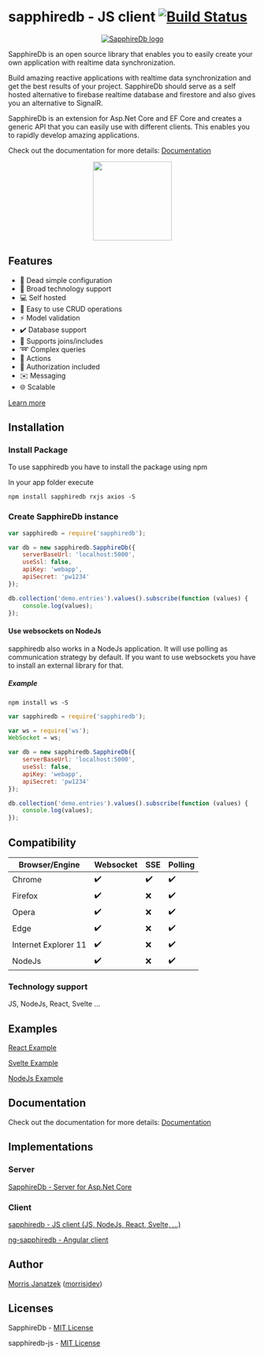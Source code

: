 # sapphiredb - JS client [![Build Status](https://travis-ci.org/morrisjdev/ng-realtime-database.svg?branch=master)](https://travis-ci.org/morrisjdev/ng-realtime-database)

<p align="center">
  <a href="https://sapphire-db.com/">
    <img src="https://sapphire-db.com/assets/banner/SapphireDB%20Banner.png" alt="SapphireDb logo">
  </a>
</p>

SapphireDb is an open source library that enables you to easily create your own application with realtime data synchronization.

Build amazing reactive applications with realtime data synchronization and get the best results of your project.
SapphireDb should serve as a self hosted alternative to firebase realtime database and firestore and also gives you an alternative to SignalR.

SapphireDb is an extension for Asp.Net Core and EF Core and creates a generic API that you can easily use with different clients. This enables you to rapidly develop amazing applications.

Check out the documentation for more details: [Documentation](https://sapphire-db.com/)

<p align="center">
    <a href="https://www.patreon.com/user?u=27738280"><img src="https://c5.patreon.com/external/logo/become_a_patron_button@2x.png" width="160"></a>
</p>

## Features

- :wrench: Dead simple configuration
- :satellite: Broad technology support
- :computer: Self hosted
- :floppy_disk: Easy to use CRUD operations
- :zap: Model validation
- :heavy_check_mark: Database support
- :open_file_folder: Supports joins/includes
- :loop: Complex queries
- :electric_plug: Actions
- :key: Authorization included
- :envelope: Messaging
- :globe_with_meridians: Scalable

[Learn more](https://sapphire-db.com/)


## Installation

### Install Package
To use sapphiredb you have to install the package using npm

In your app folder execute

```
npm install sapphiredb rxjs axios -S
```

### Create SapphireDb instance

```js
var sapphiredb = require('sapphiredb');

var db = new sapphiredb.SapphireDb({
    serverBaseUrl: 'localhost:5000',
    useSsl: false,
    apiKey: 'webapp',
    apiSecret: 'pw1234'
});

db.collection('demo.entries').values().subscribe(function (values) {
    console.log(values);
});
```

#### Use websockets on NodeJs

sapphiredb also works in a NodeJs application. It will use polling as communication strategy by default.
If you want to use websockets you have to install an external library for that.

##### Example
```
npm install ws -S
```

```js
var sapphiredb = require('sapphiredb');

var ws = require('ws');
WebSocket = ws;

var db = new sapphiredb.SapphireDb({
    serverBaseUrl: 'localhost:5000',
    useSsl: false,
    apiKey: 'webapp',
    apiSecret: 'pw1234'
});

db.collection('demo.entries').values().subscribe(function (values) {
    console.log(values);
});
```

## Compatibility

| Browser/Engine       | Websocket          | SSE                | Polling            |
|----------------------|--------------------|--------------------|--------------------|
| Chrome               | :heavy_check_mark: | :heavy_check_mark: | :heavy_check_mark: |
| Firefox              | :heavy_check_mark: | :x:                | :heavy_check_mark: |
| Opera                | :heavy_check_mark: | :x:                | :heavy_check_mark: |
| Edge                 | :heavy_check_mark: | :x:                | :heavy_check_mark: |
| Internet Explorer 11 | :heavy_check_mark: | :x:                | :heavy_check_mark: |
| NodeJs               | :heavy_check_mark: | :x:                | :heavy_check_mark: |

### Technology support

JS, NodeJs, React, Svelte ...

## Examples

[React Example](https://github.com/SapphireDb/Example-React)

[Svelte Example](https://github.com/SapphireDb/Example-Svelte)

[NodeJs Example](https://github.com/SapphireDb/Example-NodeJs)

## Documentation

Check out the documentation for more details: [Documentation](https://sapphire-db.com/)

## Implementations

### Server

[SapphireDb - Server for Asp.Net Core](https://github.com/morrisjdev/SapphireDb)

### Client

[sapphiredb - JS client (JS, NodeJs, React, Svelte, ...)](https://github.com/SapphireDb/sapphiredb-js/blob/master/projects/sapphiredb/README.md)

[ng-sapphiredb - Angular client](https://github.com/SapphireDb/sapphiredb-js/blob/master/projects/ng-sapphiredb/README.md)

## Author

[Morris Janatzek](http://morrisj.net) ([morrisjdev](https://github.com/morrisjdev))

## Licenses

SapphireDb - [MIT License](https://github.com/SapphireDb/SapphireDb/blob/master/LICENSE)

sapphiredb-js - [MIT License](https://github.com/SapphireDb/sapphiredb-js/blob/master/LICENSE)
